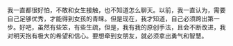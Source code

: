 我一直都很好怕，不敢和女生接触，也不知道怎么聊天。以前，我一直认为，需要自己足够优秀，才能得到女孩的青睐。但是现在，我才知道，自己必须跨出第一步。好吧，虽然有些笨，有些生疏，但是，我有我的原创手法，且会不断改进，我对明天抱有极大的希望和信心。要想牵到女朋友，就必须拿出勇气和智慧。